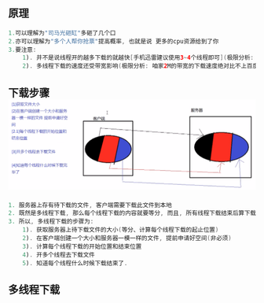 ## 原理

```java
1.可以理解为"司马光砸缸"多砸了几个口
2.亦可以理解为"多个人帮你抢票"提高概率, 也就是说 更多的cpu资源给到了你
3.要注意:
    1). 并不是说线程开的越多下载的就越快[手机迅雷建议使用3~4个线程即可](极限分析: 开足够的线程,cpu就会把时间全部浪费在时间片的切换上)
    2). 多线程下载的速度还受带宽影响(极限分析: 咱家2M的带宽的下载速度绝对比不上百度20M带宽的下载速度)
```

## 下载步骤![](/assets/多线程下载文件的步骤.png)

```java
1. 服务器上存有待下载的文件, 客户端需要下载此文件到本地
2. 既然是多线程下载, 那么每个线程下载的内容就要等分, 而且, 所有线程下载结束后算下载结束
3. 所以, 多线程下载的步骤为:
    1). 获取服务器上待下载文件的大小(等分、计算每个线程下载的起止位置)
    2). 在客户端创建一个大小和服务器一模一样的文件, 提前申请好空间(非必须)
    3). 计算每个线程下载的开始位置和结束位置
    4). 开多个线程去下载文件
    5). 知道每个线程什么时候下载结束了.
```

## 多线程下载

```java

```



